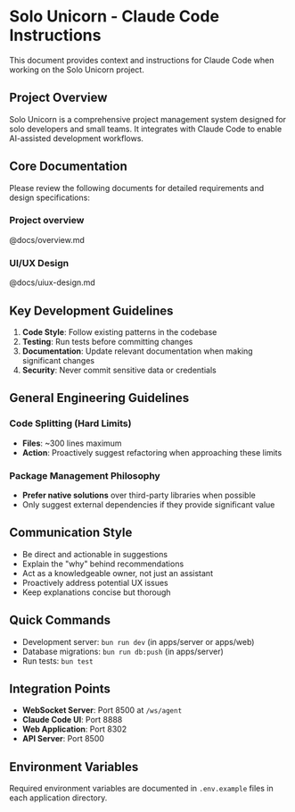 # Solo Unicorn - Claude Code Instructions

This document provides context and instructions for Claude Code when working on the Solo Unicorn project.

## Project Overview

Solo Unicorn is a comprehensive project management system designed for solo developers and small teams. It integrates with Claude Code to enable AI-assisted development workflows.

## Core Documentation

Please review the following documents for detailed requirements and design specifications:

### Project overview

@docs/overview.md

### UI/UX Design

@docs/uiux-design.md

## Key Development Guidelines

1. **Code Style**: Follow existing patterns in the codebase
2. **Testing**: Run tests before committing changes
3. **Documentation**: Update relevant documentation when making significant changes
4. **Security**: Never commit sensitive data or credentials

## General Engineering Guidelines

### Code Splitting (Hard Limits)

- **Files**: ~300 lines maximum
- **Action**: Proactively suggest refactoring when approaching these limits

### Package Management Philosophy

- **Prefer native solutions** over third-party libraries when possible
- Only suggest external dependencies if they provide significant value

## Communication Style

- Be direct and actionable in suggestions
- Explain the "why" behind recommendations
- Act as a knowledgeable owner, not just an assistant
- Proactively address potential UX issues
- Keep explanations concise but thorough

## Quick Commands

- Development server: `bun run dev` (in apps/server or apps/web)
- Database migrations: `bun run db:push` (in apps/server)
- Run tests: `bun test`

## Integration Points

- **WebSocket Server**: Port 8500 at `/ws/agent`
- **Claude Code UI**: Port 8888
- **Web Application**: Port 8302
- **API Server**: Port 8500

## Environment Variables

Required environment variables are documented in `.env.example` files in each application directory.
